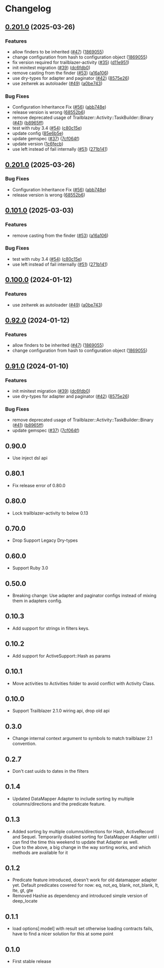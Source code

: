 # Changelog

## [0.201.0](https://github.com/trailblazer/trailblazer-finder/compare/trailblazer-finder-v0.200.0...trailblazer-finder/v0.201.0) (2025-03-26)


### Features

* allow finders to be inherited ([#47](https://github.com/trailblazer/trailblazer-finder/issues/47)) ([1869055](https://github.com/trailblazer/trailblazer-finder/commit/186905596d74aa6fe180ce709cf7da79b8a9aa2c))
* change configuration from hash to configuration object ([1869055](https://github.com/trailblazer/trailblazer-finder/commit/186905596d74aa6fe180ce709cf7da79b8a9aa2c))
* fix version required for trailblazer-activity ([#35](https://github.com/trailblazer/trailblazer-finder/issues/35)) ([d11e951](https://github.com/trailblazer/trailblazer-finder/commit/d11e95145843a1393f392b397110afb00f41b28f))
* init minitest migration ([#39](https://github.com/trailblazer/trailblazer-finder/issues/39)) ([dc6fdb0](https://github.com/trailblazer/trailblazer-finder/commit/dc6fdb05cd492a8d60ed9c9e882537bacf3d3f1e))
* remove casting from the finder ([#53](https://github.com/trailblazer/trailblazer-finder/issues/53)) ([a16a106](https://github.com/trailblazer/trailblazer-finder/commit/a16a1067e330f3913e93ed2a25468554da5b5473))
* use dry-types for adapter and paginator ([#42](https://github.com/trailblazer/trailblazer-finder/issues/42)) ([8575e26](https://github.com/trailblazer/trailblazer-finder/commit/8575e266aa1ae069bfd023970a2e427a8124dec8))
* use zeitwrek as autoloader ([#49](https://github.com/trailblazer/trailblazer-finder/issues/49)) ([a0be743](https://github.com/trailblazer/trailblazer-finder/commit/a0be74324c126df20fc7598f6453e2d97a403d5b))


### Bug Fixes

* Configuration Inheritance Fix ([#56](https://github.com/trailblazer/trailblazer-finder/issues/56)) ([abb748e](https://github.com/trailblazer/trailblazer-finder/commit/abb748e624a89cea29c0c3d44667970ccb6da568))
* release version is wrong ([68552b6](https://github.com/trailblazer/trailblazer-finder/commit/68552b62c52abcd4c592ee63b2ac2e1ce1180a9e))
* remove deprecated usage of Trailblazer::Activity::TaskBuilder::Binary ([#41](https://github.com/trailblazer/trailblazer-finder/issues/41)) ([b8965ff](https://github.com/trailblazer/trailblazer-finder/commit/b8965ff9f0549f927409e90cc2d8a227267c13d9))
* test with ruby 3.4 ([#54](https://github.com/trailblazer/trailblazer-finder/issues/54)) ([c80c15e](https://github.com/trailblazer/trailblazer-finder/commit/c80c15e75c8597e400037365496b76b8045bb99f))
* update config ([85e6b5e](https://github.com/trailblazer/trailblazer-finder/commit/85e6b5e8111d109a12a9a74b2e9f2eec9b94f60a))
* update gemspec ([#37](https://github.com/trailblazer/trailblazer-finder/issues/37)) ([7cf064f](https://github.com/trailblazer/trailblazer-finder/commit/7cf064f8e6e33b863a169041e2ee59ebd5152fd1))
* update version ([1c6fecb](https://github.com/trailblazer/trailblazer-finder/commit/1c6fecb6a73af6ea9db6623c1992cecc5d09f196))
* use left instead of fail internally ([#51](https://github.com/trailblazer/trailblazer-finder/issues/51)) ([271b141](https://github.com/trailblazer/trailblazer-finder/commit/271b141b487ca178b4d4ed371b360f79e262b671))

## [0.201.0](https://github.com/trailblazer/trailblazer-finder/compare/v0.101.0...v0.201.0) (2025-03-26)


### Bug Fixes

* Configuration Inheritance Fix ([#56](https://github.com/trailblazer/trailblazer-finder/issues/56)) ([abb748e](https://github.com/trailblazer/trailblazer-finder/commit/abb748e624a89cea29c0c3d44667970ccb6da568))
* release version is wrong ([68552b6](https://github.com/trailblazer/trailblazer-finder/commit/68552b62c52abcd4c592ee63b2ac2e1ce1180a9e))

## [0.101.0](https://github.com/trailblazer/trailblazer-finder/compare/v0.100.0...v0.101.0) (2025-03-03)


### Features

* remove casting from the finder ([#53](https://github.com/trailblazer/trailblazer-finder/issues/53)) ([a16a106](https://github.com/trailblazer/trailblazer-finder/commit/a16a1067e330f3913e93ed2a25468554da5b5473))


### Bug Fixes

* test with ruby 3.4 ([#54](https://github.com/trailblazer/trailblazer-finder/issues/54)) ([c80c15e](https://github.com/trailblazer/trailblazer-finder/commit/c80c15e75c8597e400037365496b76b8045bb99f))
* use left instead of fail internally ([#51](https://github.com/trailblazer/trailblazer-finder/issues/51)) ([271b141](https://github.com/trailblazer/trailblazer-finder/commit/271b141b487ca178b4d4ed371b360f79e262b671))

## [0.100.0](https://github.com/trailblazer/trailblazer-finder/compare/v0.92.0...v0.100.0) (2024-01-12)


### Features

* use zeitwrek as autoloader ([#49](https://github.com/trailblazer/trailblazer-finder/issues/49)) ([a0be743](https://github.com/trailblazer/trailblazer-finder/commit/a0be74324c126df20fc7598f6453e2d97a403d5b))

## [0.92.0](https://github.com/trailblazer/trailblazer-finder/compare/v0.91.0...v0.92.0) (2024-01-12)


### Features

* allow finders to be inherited ([#47](https://github.com/trailblazer/trailblazer-finder/issues/47)) ([1869055](https://github.com/trailblazer/trailblazer-finder/commit/186905596d74aa6fe180ce709cf7da79b8a9aa2c))
* change configuration from hash to configuration object ([1869055](https://github.com/trailblazer/trailblazer-finder/commit/186905596d74aa6fe180ce709cf7da79b8a9aa2c))

## [0.91.0](https://github.com/trailblazer/trailblazer-finder/compare/v0.90.0...v0.91.0) (2024-01-10)


### Features

* init minitest migration ([#39](https://github.com/trailblazer/trailblazer-finder/issues/39)) ([dc6fdb0](https://github.com/trailblazer/trailblazer-finder/commit/dc6fdb05cd492a8d60ed9c9e882537bacf3d3f1e))
* use dry-types for adapter and paginator ([#42](https://github.com/trailblazer/trailblazer-finder/issues/42)) ([8575e26](https://github.com/trailblazer/trailblazer-finder/commit/8575e266aa1ae069bfd023970a2e427a8124dec8))


### Bug Fixes

* remove deprecated usage of Trailblazer::Activity::TaskBuilder::Binary ([#41](https://github.com/trailblazer/trailblazer-finder/issues/41)) ([b8965ff](https://github.com/trailblazer/trailblazer-finder/commit/b8965ff9f0549f927409e90cc2d8a227267c13d9))
* update gemspec ([#37](https://github.com/trailblazer/trailblazer-finder/issues/37)) ([7cf064f](https://github.com/trailblazer/trailblazer-finder/commit/7cf064f8e6e33b863a169041e2ee59ebd5152fd1))

## 0.90.0
* Use inject dsl api 

## 0.80.1
* Fix release error of 0.80.0

## 0.80.0
* Lock trailblazer-activity to below 0.13

## 0.70.0
* Drop Support Legacy Dry-types

## 0.60.0
* Support Ruby 3.0

## 0.50.0
* Breaking change: Use adapter and paginator configs instead of mixing them in adapters config.

## 0.10.3
* Add support for strings in filters keys.

## 0.10.2
* Add support for ActiveSupport::Hash as params

## 0.10.1
* Move activities to Activities folder to avoid conflict with Activity Class.

## 0.10.0
* Support Trailblazer 2.1.0 wiring api, drop old api

## 0.3.0
* Change internal context argument to symbols to match trailblazer 2.1 convention.

## 0.2.7
* Don't cast uuids to dates in the filters

## 0.1.4
* Updated DataMapper Adapter to include sorting by multiple columns/directions and the predicate feature.

## 0.1.3
* Added sorting by multiple columns/directions for Hash, ActiveRecord and Sequel. Temporarily disabled sorting for DataMapper Adapter until i can find the time this weekend to update that Adapter as well.
* Due to the above, a big change in the way sorting works, and which methods are available for it

## 0.1.2

* Predicate feature introduced, doesn't work for old datamapper adapter yet. Default predicates covered for now: eq, not_eq, blank, not_blank, lt, lte, gt, gte
* Removed Hashie as dependency and introduced simple version of deep_locate

## 0.1.1

* load options[:model] with result set otherwise loading contracts fails, have to find a nicer solution for this at some point

## 0.1.0

* First stable release
